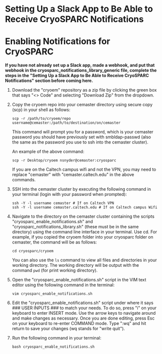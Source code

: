 # Setting Up a Slack App to Be Able to Receive CryoSPARC Notifications

# Enabling Notifications for CryoSPARC

__If you have not already set up a Slack app, made a webhook, and put that webhook in the cryosparc_notifications_library_generic file, complete the steps in the "Setting Up a Slack App to Be Able to Receive CryoSPARC Notifications" section before coming here.__

1. Download the "cryoem" repository as a zip file by clicking the green box that says "<> Code" and selecting "Download Zip" from the dropdown.
2. Copy the cryoem repo into your cemaster directory using secure copy (scp) in your shell as follows:
   
   ```
   scp -r /path/to/cryoem/repo username@cemaster:/path/to/destination/on/cemaster
   ```
   
   This command will prompt you for a password, which is your cemaster password you should have previously set with smbldap-passwd (also the same as the password you use to ssh into the cemaster cluster).

   An example of the above command:
   
   ```
   scp -r Desktop/cryoem nsnyder@cemaster:cryosparc
   ```
   
   If you are on the Caltech campus wifi and not the VPN, you may need to replace "cemaster" with "cemaster.caltech.edu" in the above commands.
   
3. SSH into the cemaster cluster by executing the following command in your terminal (login with your password when prompted):

   ```
   ssh -Y -l username cemaster # If on Caltech VPN
   ssh -Y -l username cemaster.caltech.edu # If on Caltech campus Wifi
   ```

4. Navigate to the directory on the cemaster cluster containing the scripts "cryosparc_enable_notifications.sh" and "cryosparc_notifications_library.sh" (these must be in the same directory) using the command line interface in your terminal. Use cd. For example, if you copied the cryoem folder into your cryosparc folder on cemaster, the command will be as follows:

   ```cd cryosparc/cryoem```

   You can also use the ```ls``` command to view all files and directories in your working directory. The working directory will be output with the command ```pwd``` (for print working directory).

5. Open the "cryosparc_enable_notifications.sh" script in the VIM text editor using the following command in the terminal:

   ```vim cryosparc_enable_notifications.sh```

6. Edit the "cryosparc_enable_notifications.sh" script under where it says ### USER INPUTS ### to match your needs. To do so, press "i" on your keyboard to enter INSERT mode. Use the arrow keys to navigate around and make changes as necessary. Once you are done editing, press Esc on your keyboard to re-enter COMMAND mode. Type ":wq" and hit return to save your changes (wq stands for "write quit").

7. Run the following command in your terminal:

   ```bash cryosparc_enable_notifications.sh```
